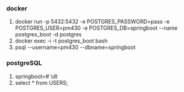 ### docker

1. docker run -p 5432:5432 -e POSTGRES_PASSWORD=pass -e POSTGRES_USER=pm430 -e POSTGRES_DB=springboot --name
   postgres_boot -d postgres
2. docker exec -i -t postgres_boot bash
3. psql --username=pm430 --dbname=springboot

### postgreSQL

1. springboot=# \dt
2. select * from USERS;